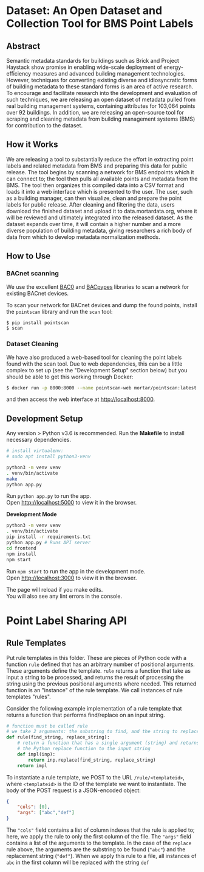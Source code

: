 # Dataset: An Open Dataset and Collection Tool for BMS Point Labels

## Abstract

Semantic metadata standards for buildings such as Brick and Project Haystack show promise in enabling wide-scale deployment of energy-efficiency measures and advanced building management technologies. However, techniques for converting existing diverse and idiosyncratic forms of building metadata to these standard forms is an area of active research. To encourage and facilitate research into the development and evaluation of such techniques, we are releasing an open dataset of metadata pulled from real building management systems, containing attributes for 103,064 points over 92 buildings. In addition, we are releasing an open-source tool for scraping and cleaning metadata from building management systems (BMS) for contribution to the dataset.

## How it Works

We are releasing a tool to substantially reduce the effort in extracting point labels and related metadata from BMS and preparing this data for public release. The tool begins by scanning a network for BMS endpoints which it can connect to; the tool then pulls all available points and metadata from the BMS. The tool then organizes this compiled data into a CSV format and loads it into a web interface which is presented to the user. The user, such as a building manager, can then visualize, clean and prepare the point labels for public release. After cleaning and filtering the data, users download the finished dataset and upload it to data.mortardata.org, where it will be reviewed and ultimately integrated into the released dataset. As the dataset expands over time, it will contain a higher number and a more diverse population of building metadata, giving researchers a rich body of data from which to develop metadata normalization methods.

## How to Use

### BACnet scanning

We use the excellent [BAC0](https://github.com/ChristianTremblay/BAC0) and [BACpypes](https://github.com/JoelBender/bacpypes) libraries to scan a network for existing BACnet devices.

To scan your network for BACnet devices and dump the found points, install the `pointscan` library and run the `scan` tool:

```bash
$ pip install pointscan
$ scan
```

### Dataset Cleaning

We have also produced a web-based tool for cleaning the point labels found with the scan tool. Due to web dependencies, this can be a little complex to set up (see the "Development Setup" section below) but you should be able to get this working through Docker:

```bash
$ docker run -p 8000:8000 --name pointscan-web mortar/pointscan:latest
```

and then access the web interface at [http://localhost:8000](http://localhost:8000).

## Development Setup

Any version > Python v3.6 is recommended. Run the **Makefile** to install necessary dependencies. 

```bash
# install virtualenv:
# sudo apt install python3-venv

python3 -m venv venv
. venv/bin/activate
make
python app.py
```

Run `python app.py` to run the app. <br>
Open [http://localhost:5000](http://localhost:5000) to view it in the browser.

**Development Mode**

```bash
python3 -m venv venv
. venv/bin/activate
pip install -r requirements.txt
python app.py # Runs API server
cd frontend
npm install
npm start
```
Run `npm start` to run the app in the development mode.<br>
Open [http://localhost:3000](http://localhost:3000) to view it in the browser.

The page will reload if you make edits.<br>
You will also see any lint errors in the console.

# Point Label Sharing API

## Rule Templates

Put rule templates in this folder. These are pieces of Python code with a function `rule` defined that has an arbitrary number of positional arguments. These arguments define the template.
`rule` returns a function that take as input a string to be processed, and returns the result of processing the string using the previous positional arguments where needed.
This returned function is an "instance" of the rule template. We call instances of rule templates "rules".

Consider the following example implementation of a rule template that returns a function that performs find/replace on an input string.


```python
# function must be called rule
# we take 2 arguments: the substring to find, and the string to replace each instance of the substring
def rule(find_string, replace_string):
    # return a function that has a single argument (string) and returns the result of applying
    # the Python replace function to the input string
    def impl(inp):
        return inp.replace(find_string, replace_string)
    return impl
```

To instantiate a rule template, we POST to the URL `/rule/<templateid>`, where `<templateid>` is the ID of the template we want to instantiate.
The body of the POST request is a JSON-encoded object:

```json
{
    "cols": [0],
    "args": ["abc","def"]
}
```

The `"cols"` field contains a list of column indexes that the rule is applied to; here, we apply the rule to only the first column of the file.
The `"args"` field contains a list of the arguments to the template. In the case of the `replace` rule above, the arguments are the substring to be found (`"abc"`) and the replacement string (`"def"`). When we apply this rule to a file, all instances of `abc` in the first column will be replaced with the string `def`
